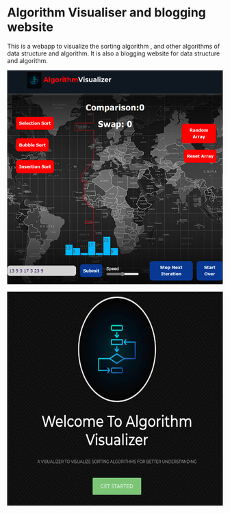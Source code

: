 # Algorithm Visualiser and blogging website
This is a webapp to visualize the sorting algorithm , and other algorithms of data structure and algorithm. It is also a blogging website for data structure and algorithm.
<p>
  <img src="https://github.com/Prince-hash-lab/DSAvisualizer/blob/main/s5.png" width="900" height="500" title="hover text">
</p>
<!-- https://github.com/Prince-hash-lab/Instagram_App/blob/main/assets/assets/s2.png -->

<p>
  <img src="https://github.com/Prince-hash-lab/DSAvisualizer/blob/main/s4.png" width="900" height="500" title="hover text">
</p>

